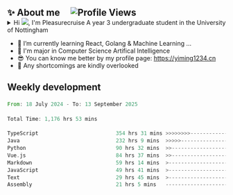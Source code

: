 <!--<p align="center">
<img src="https://capsule-render.vercel.app/api?type=waving&color=timeGradient&height=300&&section=header&text=HI%20THERE!&fontSize=90&fontAlign=50&fontAlignY=30&desc=I%20am%20Pleasurecruise!&descAlign=50&descSize=30&descAlignY=60&animation=twinkling" />
</p>

<p align="center">
<img src="https://readme-typing-svg.demolab.com?font=Orbitron&size=25&pause=1000&center=true&vCenter=true&random=false&width=600&lines=Welcome+to+my+GitHub+profile+page!;I+am+super+obsessed+with+programming!" />
</p>-->

<div align="left" style="display: flex; align-items: center; gap: 10px;">
  <h2 style="margin: 0;">✨ About me &nbsp;&nbsp;&nbsp;&nbsp;<img src="https://komarev.com/ghpvc/?username=pleasurecruise&label=Profile%20views&color=0e75b6&style=flat" alt="Profile Views" width="130" /></h2>
</div>
<details>
<summary>Hi <img src="https://media.giphy.com/media/hvRJCLFzcasrR4ia7z/giphy.gif" width="5%">, I'm Pleasurecruise A year 3 undergraduate student in the University of Nottingham</summary> 
![](./profile-3d-contrib/profile-night-rainbow.svg)
</details>

- 🌱 I’m currently learning React, Golang & Machine Learning ...
- 🔭 I'm major in Computer Science Artifical Intelligence
- 😎 You can know me better by my profile page: https://yiming1234.cn
- 🙏 Any shortcomings are kindly overlooked

## Weekly development
<!--START_SECTION:waka-->

```rust
From: 18 July 2024 - To: 13 September 2025

Total Time: 1,176 hrs 53 mins

TypeScript                         354 hrs 31 mins >>>>>>>>-----------------   30.04 %
Java                               232 hrs 9 mins  >>>>>--------------------   19.67 %
Python                             90 hrs 32 mins  >>-----------------------   07.67 %
Vue.js                             84 hrs 37 mins  >>-----------------------   07.17 %
Markdown                           59 hrs 14 mins  >------------------------   05.02 %
JavaScript                         49 hrs 41 mins  >------------------------   04.21 %
Text                               29 hrs 45 mins  >------------------------   02.52 %
Assembly                           21 hrs 5 mins   -------------------------   01.79 %
```

<!--END_SECTION:waka-->

<!--## Recent Activity

| <a href="https://blog.yiming1234.cn"><img align="center" src="https://github-readme-stats.vercel.app/api?username=Pleasurecruise&show_icons=true&theme=tokyonight" /></a> | <a href="https://blog.yiming1234.cn"><img align="center" src="https://github-readme-stats.vercel.app/api/top-langs/?username=pleasurecruise&layout=donut&theme=tokyonight" alt="pleasurecruise" /></a> |
| ------------- | ------------- |-->
